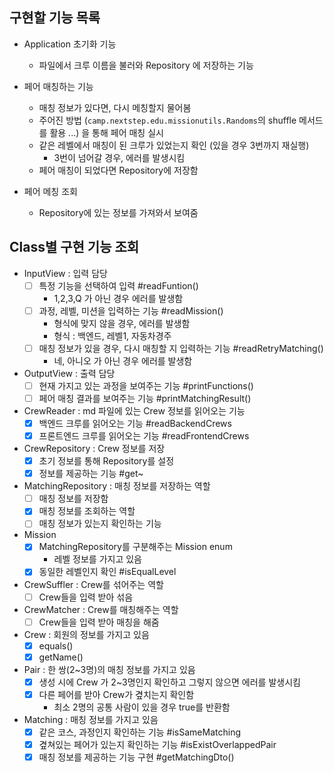 ## 구현할 기능 목록

- Application 초기화 기능
  - 파일에서 크루 이름을 불러와 Repository 에 저장하는 기능

- 페어 매칭하는 기능
  - 매칭 정보가 있다면, 다시 메칭할지 물어봄
  - 주어진 방법 (`camp.nextstep.edu.missionutils.Randoms`의 shuffle 메서드를 활용 ...) 을 통해 페어 매칭 실시
  - 같은 레벨에서 매칭이 된 크루가 있었는지 확인 (있을 경우 3번까지 재실행)
    - 3번이 넘어갈 경우, 에러를 발생시킴
  - 페어 매칭이 되었다면 Repository에 저장함

- 페어 메칭 조회
  - Repository에 있는 정보를 가져와서 보여줌


## Class별 구현 기능 조회

- InputView : 입력 담당
  - [ ] 특정 기능을 선택하여 입력 #readFuntion()
    - 1,2,3,Q 가 아닌 경우 에러를 발생함
  - [ ] 과정, 레벨, 미션을 입력하는 기능 #readMission()
    - 형식에 맞지 않을 경우, 에러를 발생함
    - 형식 : 백엔드, 레벨1, 자동차경주
  - [ ] 매칭 정보가 있을 경우, 다시 매칭할 지 입력하는 기능 #readRetryMatching()
    - 네, 아니오 가 아닌 경우 에러를 발생함
  
- OutputView : 출력 담당
  - [ ] 현재 가지고 있는 과정을 보여주는 기능 #printFunctions()
  - [ ] 페어 매칭 결과를 보여주는 기능 #printMatchingResult()

- CrewReader : md 파일에 있는 Crew 정보를 읽어오는 기능
  - [x] 백엔드 크루를 읽어오는 기능 #readBackendCrews
  - [x] 프론트엔드 크루를 읽어오는 기능 #readFrontendCrews

- CrewRepository : Crew 정보를 저장
  - [x] 초기 정보를 통해 Repository를 설정
  - [x] 정보를 제공하는 기능 #get~

- MatchingRepository : 매칭 정보를 저장하는 역할
  - [ ] 매칭 정보를 저장함
  - [x] 매칭 정보를 조회하는 역할
  - [ ] 매칭 정보가 있는지 확인하는 기능

- Mission 
  - [x] MatchingRepository를 구분해주는 Mission enum 
    - 레벨 정보를 가지고 있음
  - [x] 동일한 레벨인지 확인 #isEqualLevel

- CrewSuffler : Crew를 섞어주는 역할
  - [ ] Crew들을 입력 받아 섞음

- CrewMatcher : Crew를 매칭해주는 역할
  - [ ] Crew들을 입력 받아 매칭을 해줌

- Crew : 회원의 정보를 가지고 있음
  - [x] equals()
  - [x] getName()

- Pair : 한 쌍(2~3명)의 매칭 정보를 가지고 있음
  - [x] 생성 시에 Crew 가 2~3명인지 확인하고 그렇지 않으면 에러를 발생시킴
  - [x] 다른 페어를 받아 Crew가 곂치는지 확인함
    - 최소 2명의 공통 사람이 있을 경우 true를 반환함

- Matching : 매칭 정보를 가지고 있음
  - [x] 같은 코스, 과정인지 확인하는 기능 #isSameMatching
  - [x] 곂쳐있는 페어가 있는지 확인하는 기능 #isExistOverlappedPair
  - [x] 매칭 정보를 제공하는 기능 구현 #getMatchingDto()